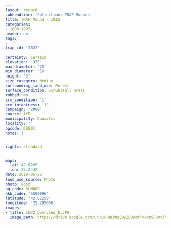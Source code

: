 ```yaml
---
layout: record
subheadline: 'Collection: TRAP Mounds'
title: TRAP Mound - 1022
categories:
- 1000-1999
header: no
tags:
- ''
trap_id: '1022'

certainty: Certain
elevation: '375'
max_diameter: '25'
min_diameter: '16'
height: '3'
size_category: Medium
surrounding_land_use: Forest
surface_condition: Scrub|Tall Grass
robbed: No
crm_condition: '1'
crm_intactness: '1'
campaign: '2009'
source: AKB
municipality: Dunavtsi
locality: ''
bgcode: DS001
notes: |


rights: standard


maps:
  lat: 42.6285
  lon: 25.2442
date: 2018-05-22
land_use_source: Photo
photo: Good
bg_code: DUN009
akb_code: '5500096'
latitude: '42.62258'
longitude: '25.295608'
images:
- title: 1022_Overview_N.JPG
  image_path: https://drive.google.com/uc?id=0B3Rg88wZDQscWFNxc09FSmtlN0E
---
```

